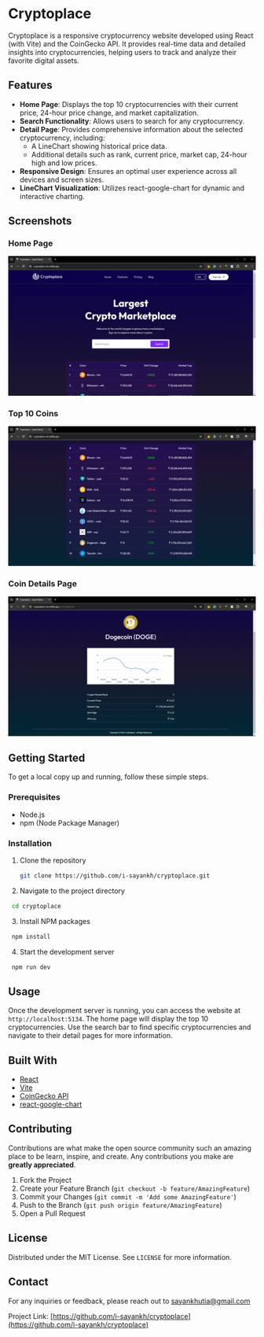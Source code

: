 # Cryptoplace

Cryptoplace is a responsive cryptocurrency website developed using React (with Vite) and the CoinGecko API. It provides real-time data and detailed insights into cryptocurrencies, helping users to track and analyze their favorite digital assets.

## Features

- **Home Page**: Displays the top 10 cryptocurrencies with their current price, 24-hour price change, and market capitalization.
- **Search Functionality**: Allows users to search for any cryptocurrency.
- **Detail Page**: Provides comprehensive information about the selected cryptocurrency, including:
  - A LineChart showing historical price data.
  - Additional details such as rank, current price, market cap, 24-hour high and low prices.
- **Responsive Design**: Ensures an optimal user experience across all devices and screen sizes.
- **LineChart Visualization**: Utilizes react-google-chart for dynamic and interactive charting.

## Screenshots

### Home Page

![Home Page](screenshots/home.png)

### Top 10 Coins

![Home Page](screenshots/home2.png)

### Coin Details Page

![Coin Details Page](screenshots/details.png)

## Getting Started

To get a local copy up and running, follow these simple steps.

### Prerequisites

- Node.js
- npm (Node Package Manager)

### Installation

1. Clone the repository
   ```sh
   git clone https://github.com/i-sayankh/cryptoplace.git
   ```

2. Navigate to the project directory
  ```sh
   cd cryptoplace
   ```

3. Install NPM packages
  ```sh
   npm install
   ```

4. Start the development server
  ```sh
   npm run dev
   ```

## Usage

Once the development server is running, you can access the website at `http://localhost:5134`. The home page will display the top 10 cryptocurrencies. Use the search bar to find specific cryptocurrencies and navigate to their detail pages for more information.

## Built With

- [React](https://reactjs.org/)
- [Vite](https://vitejs.dev/)
- [CoinGecko API](https://www.coingecko.com/en/api)
- [react-google-chart](https://react-google-charts.com/)

## Contributing

Contributions are what make the open source community such an amazing place to be learn, inspire, and create. Any contributions you make are **greatly appreciated**.

1. Fork the Project
2. Create your Feature Branch (`git checkout -b feature/AmazingFeature`)
3. Commit your Changes (`git commit -m 'Add some AmazingFeature'`)
4. Push to the Branch (`git push origin feature/AmazingFeature`)
5. Open a Pull Request

## License

Distributed under the MIT License. See `LICENSE` for more information.

## Contact

For any inquiries or feedback, please reach out to sayankhutia@gmail.com

Project Link: [https://github.com/i-sayankh/cryptoplace](https://github.com/i-sayankh/cryptoplace)

